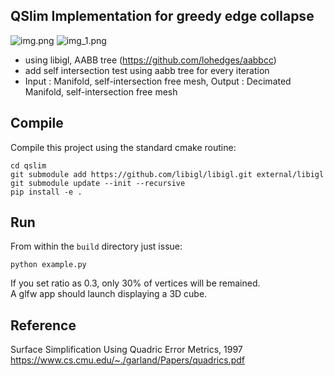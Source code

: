 ## QSlim Implementation for greedy edge collapse
![img.png](img/tyra.png) ![img_1.png](img/tyra_collapsed.png)
- using libigl, AABB tree (https://github.com/lohedges/aabbcc)
- add self intersection test using aabb tree for every iteration
- Input : Manifold, self-intersection free mesh, Output : Decimated Manifold, self-intersection free mesh
## Compile

Compile this project using the standard cmake routine:
```angular2html
cd qslim
git submodule add https://github.com/libigl/libigl.git external/libigl
git submodule update --init --recursive
pip install -e .
```

## Run

From within the `build` directory just issue:

    python example.py

If you set ratio as 0.3, only 30% of vertices will be remained.<br/>
A glfw app should launch displaying a 3D cube.

## Reference
Surface Simplification Using Quadric Error Metrics, 1997 </br>
https://www.cs.cmu.edu/~./garland/Papers/quadrics.pdf